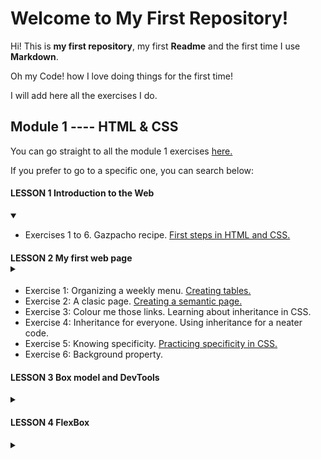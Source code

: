 # Welcome to My First Repository!

Hi! This is **my first repository**, my first **Readme** and the first time I use **Markdown**.

Oh my Code! how I love doing things for the first time!

I will add here all the exercises I do.

## Module 1 ---- HTML & CSS 
You can go straight to all the module 1 exercises [here.](https://github.com/cvcastano/ejercicios-de-adalab/tree/master/modulo%201)

If you prefer to go to a specific one, you can search below:

#### LESSON 1	Introduction to the Web
<details open>
<summary>
</summary>

 - Exercises 1 to 6. Gazpacho recipe. [First steps in HTML and CSS.](https://github.com/cvcastano/ejercicios-de-adalab/tree/master/modulo%201/modulo-1-leccion-01-intro-a-la-web/modulo-1-leccion-01-ejercicios-1-al-6 "First steps in HTML and CSS")
</details>

#### LESSON 2	My first web page  <details> <summary> </summary>

 - Exercise 1: Organizing a weekly menu. [Creating tables.](https://github.com/cvcastano/ejercicios-de-adalab/tree/master/modulo%201/modulo-1-leccion-02-mi-primera-pagina-web/modulo-1-leccion-02-ejercicio-01-menu-semanal "Creating tables.")
 - Exercise 2: A clasic page. [Creating a semantic page.](https://github.com/cvcastano/ejercicios-de-adalab/tree/master/modulo%201/modulo-1-leccion-02-mi-primera-pagina-web/modulo-1-leccion-02-ejercicio-02-una-pagina-clasica)
 - Exercise 3: Colour me those links. Learning about inheritance in CSS.   
 - Exercise 4: Inheritance for everyone. Using inheritance for a neater code.
 - Exercise 5: Knowing specificity. [Practicing specificity in CSS.](https://github.com/cvcastano/ejercicios-de-adalab/tree/master/modulo%201/modulo-1-leccion-02-mi-primera-pagina-web/modulo-1-leccion-02-ejercicio-05-especificidad "Practicing the specificity in CSS.")
 - Exercise 6: Background property.
</details>
  
#### LESSON 3	Box model and DevTools
<details>
<summary>
</summary>

 - Exercise 1: Marking. [Using the &lt;mark&gt; tag](https://github.com/cvcastano/ejercicios-de-adalab/tree/master/modulo%201/modulo-1-leccion-03-modelo-de-caja-y-herramientas/modulo-1-leccion-03-ejercicio-01-marcando "Using the mark tag") 
 - Exercise 2: Displays. [Changing displays.](https://github.com/cvcastano/ejercicios-de-adalab/tree/master/modulo%201/modulo-1-leccion-03-modelo-de-caja-y-herramientas/modulo-1-leccion-03-ejercicio-02-displays)
 - Exercise 3: Image in a paragraph. [Adding content.](https://github.com/cvcastano/ejercicios-de-adalab/tree/master/modulo%201/modulo-1-leccion-03-modelo-de-caja-y-herramientas/modulo-1-leccion-03-ejercicio-03-imagen-en-parrafo)
 - Exercise 4: Image between paragraphs. [Practicing adding content.](https://github.com/cvcastano/ejercicios-de-adalab/tree/master/modulo%201/modulo-1-leccion-03-modelo-de-caja-y-herramientas/modulo-1-leccion-03-ejercicio-04-imagen-entre-parrafos)
 - Exercise 5: Adjusting images. [Practicing more with content](https://github.com/cvcastano/ejercicios-de-adalab/tree/master/modulo%201/modulo-1-leccion-03-modelo-de-caja-y-herramientas/modulo-1-leccion-03-ejercicio-05-ajustando-imagenes)
 - Exercise 6: Everything in its box. [Using overflow](https://github.com/cvcastano/ejercicios-de-adalab/tree/master/modulo%201/modulo-1-leccion-03-modelo-de-caja-y-herramientas/modulo-1-leccion-03-ejercicio-06-todo-en-su-caja)
 - Exercise 7: Corchángulo Team. [Aligning inline elements](https://github.com/cvcastano/ejercicios-de-adalab/tree/master/modulo%201/modulo-1-leccion-03-modelo-de-caja-y-herramientas/modulo-1-leccion-03-ejercicio-07-equipo-corchangulo) 
 - Exercise 8: Variables CSS. [Aplying variables](https://github.com/cvcastano/ejercicios-de-adalab/tree/master/modulo%201/modulo-1-leccion-03-modelo-de-caja-y-herramientas/modulo-1-leccion-03-ejercicio-08-variables)
 - Exercise 9: DevTools: Inspector.
 - Exercise 10: DevTools: Network.
</details>
 
#### LESSON 4	FlexBox
<details>
<summary>
</summary>
 
 - Exercise 1: Flex and flex direction. []()
 - Exercise 2: []()
 - Exercise 3: []()
 - Exercise 4: []()
 - Exercise 5: []()
 - Exercise 6: []()
 - Exercise 7: []()
 - Exercise 8: []()
 - Exercise 9: []()
</sumary>

#### LESSON 5 CSS Positioned Layout
<details>
<summary>
</summary>
 
 - Exercise 1: []()
 - Exercise 2: []()
 - Exercise 3: []()
 - Exercise 4: []()
 - Exercise 5: []()
 - Exercise 6: []()
 - Exercise 7: []()
 - Exercise 8: []()
 - Exercise 9: []()
 - Exercise 10: []()
</details>

